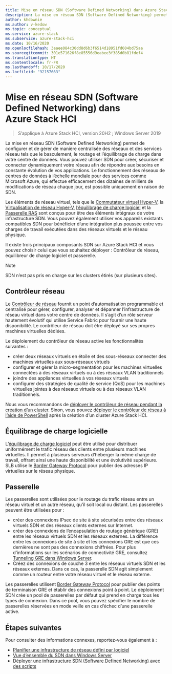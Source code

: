 ```yaml
---
title: Mise en réseau SDN (Software Defined Networking) dans Azure Stack HCI
description: La mise en réseau SDN (Software Defined Networking) permet de configurer et de gérer de manière centralisée des réseaux et des services réseau tels que le basculement, le routage et l’équilibrage de charge dans votre centre de données.
author: khdownie
ms.author: v-kedow
ms.topic: conceptual
ms.service: azure-stack
ms.subservice: azure-stack-hci
ms.date: 10/16/2020
ms.openlocfilehash: 3aaee084c30dd8d6b3f6514d18951fd604bd75aa
ms.sourcegitcommit: 301e571626f8e85556d9eabee3f385d0b81fdef4
ms.translationtype: HT
ms.contentlocale: fr-FR
ms.lasthandoff: 10/17/2020
ms.locfileid: "92157663"
---
```

# <a name="software-defined-networking-sdn-in-azure-stack-hci"></a>Mise en réseau SDN (Software Defined Networking) dans Azure Stack HCI

> S’applique à Azure Stack HCI, version 20H2 ; Windows Server 2019

La mise en réseau SDN (Software Defined Networking) permet de configurer et de gérer de manière centralisée des réseaux et des services réseau tels que le basculement, le routage et l’équilibrage de charge dans votre centre de données. Vous pouvez utiliser SDN pour créer, sécuriser et connecter dynamiquement votre réseau afin de répondre aux besoins en constante évolution de vos applications. Le fonctionnement des réseaux de centres de données à l’échelle mondiale pour des services comme Microsoft Azure, qui effectue efficacement des dizaines de milliers de modifications de réseau chaque jour, est possible uniquement en raison de SDN.

Les éléments de réseau virtuel, tels que le [Commutateur virtuel Hyper-V](/windows-server/virtualization/hyper-v-virtual-switch/hyper-v-virtual-switch), la [Virtualisation de réseau Hyper-V](/windows-server/networking/sdn/technologies/hyper-v-network-virtualization/hyper-v-network-virtualization), [l’équilibrage de charge logiciel](/windows-server/networking/sdn/technologies/network-function-virtualization/software-load-balancing-for-sdn) et la [Passerelle RAS](/windows-server/networking/sdn/technologies/network-function-virtualization/ras-gateway-for-sdn) sont conçus pour être des éléments intégraux de votre infrastructure SDN. Vous pouvez également utiliser vos appareils existants compatibles SDN pour bénéficier d’une intégration plus poussée entre vos charges de travail exécutées dans des réseaux virtuels et le réseau physique.

Il existe trois principaux composants SDN sur Azure Stack HCI et vous pouvez choisir celui que vous souhaitez déployer : Contrôleur de réseau, équilibreur de charge logiciel et passerelle.

   > [!NOTE]
   > SDN n’est pas pris en charge sur les clusters étirés (sur plusieurs sites).

## <a name="network-controller"></a>Contrôleur réseau

Le [Contrôleur de réseau](/windows-server/networking/sdn/technologies/Software-Defined-Networking-Technologies#network-controller) fournit un point d’automatisation programmable et centralisé pour gérer, configurer, analyser et dépanner l’infrastructure de réseau virtuel dans votre centre de données. Il s’agit d’un rôle serveur hautement évolutif qui utilise Service Fabric pour fournir une haute disponibilité. Le contrôleur de réseau doit être déployé sur ses propres machines virtuelles dédiées.

Le déploiement du contrôleur de réseau active les fonctionnalités suivantes :

- créer deux réseaux virtuels en étoile et des sous-réseaux connecter des machines virtuelles aux sous-réseaux virtuels
- configurer et gérer la micro-segmentation pour les machines virtuelles connectées à des réseaux virtuels ou à des réseaux VLAN traditionnels
- joindre des appliances virtuelles à vos réseaux virtuels
- configurer des stratégies de qualité de service (QoS) pour les machines virtuelles jointes à des réseaux virtuels ou à des réseaux VLAN traditionnels.

Nous vous recommandons de [déployer le contrôleur de réseau pendant la création d’un cluster](../deploy/create-cluster.md#step-5-sdn-optional). Sinon, vous pouvez [déployer le contrôleur de réseau à l’aide de PowerShell](../deploy/network-controller-powershell.md) après la création d’un cluster Azure Stack HCI.

## <a name="software-load-balancing"></a>Équilibrage de charge logicielle

L’[équilibrage de charge logiciel](/windows-server/networking/sdn/technologies/network-function-virtualization/software-load-balancing-for-sdn) peut être utilisé pour distribuer uniformément le trafic réseau des clients entre plusieurs machines virtuelles. Il permet à plusieurs serveurs d’héberger la même charge de travail, offrant ainsi une haute disponibilité et une évolutivité supérieure. SLB utilise le [Border Gateway Protocol](/windows-server/remote/remote-access/bgp/border-gateway-protocol-bgp) pour publier des adresses IP virtuelles sur le réseau physique.

## <a name="gateway"></a>Passerelle

Les passerelles sont utilisées pour le routage du trafic réseau entre un réseau virtuel et un autre réseau, qu’il soit local ou distant. Les passerelles peuvent être utilisées pour :

- créer des connexions IPsec de site à site sécurisées entre des réseaux virtuels SDN et des réseaux clients externes sur Internet.
- créer des connexions de l’encapsulation de routage générique (GRE) entre les réseaux virtuels SDN et les réseaux externes. La différence entre les connexions de site à site et les connexions GRE est que ces dernières ne sont pas des connexions chiffrées. Pour plus d’informations sur les scénarios de connectivité GRE, consultez [Tunneling GRE dans Windows Server](/windows-server/remote/remote-access/ras-gateway/gre-tunneling-windows-server).
- Créez des connexions de couche 3 entre les réseaux virtuels SDN et les réseaux externes. Dans ce cas, la passerelle SDN agit simplement comme un routeur entre votre réseau virtuel et le réseau externe.

Les passerelles utilisent [Border Gateway Protocol](/windows-server/remote/remote-access/bgp/border-gateway-protocol-bgp) pour publier des points de terminaison GRE et établir des connexions point à point. Le déploiement SDN crée un pool de passerelles par défaut qui prend en charge tous les types de connexion. Dans ce pool, vous pouvez spécifier le nombre de passerelles réservées en mode veille en cas d’échec d’une passerelle active.

## <a name="next-steps"></a>Étapes suivantes

Pour consulter des informations connexes, reportez-vous également à :

- [Planifier une infrastructure de réseau défini par logiciel](plan-software-defined-networking-infrastructure.md)
- [Vue d’ensemble du SDN dans Windows Server](/windows-server/networking/sdn/software-defined-networking)
- [Déployer une infrastructure SDN (Software Defined Networking) avec des scripts](/windows-server/networking/sdn/deploy/deploy-a-software-defined-network-infrastructure-using-scripts)
